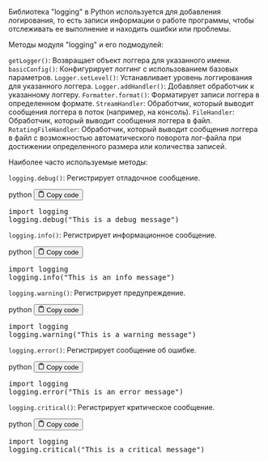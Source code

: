 <p>Библиотека "logging" в Python используется для добавления логирования,
то есть записи информации о работе программы, чтобы отслеживать ее выполнение и находить ошибки или проблемы.</p>
<p>Методы модуля "logging" и его подмодулей:</p>
<p><code>getLogger()</code>: Возвращает объект логгера для указанного имени.
<code>basicConfig()</code>: Конфигурирует логгинг с использованием базовых параметров.
<code>Logger.setLevel()</code>: Устанавливает уровень логгирования для указанного логгера.
<code>Logger.addHandler()</code>: Добавляет обработчик к указанному логгеру.
<code>Formatter.format()</code>: Форматирует записи логгера в определенном формате.
<code>StreamHandler</code>: Обработчик, который выводит сообщения логгера в поток (например, на консоль).
<code>FileHandler</code>: Обработчик, который выводит сообщения логгера в файл.
<code>RotatingFileHandler</code>: Обработчик, который выводит сообщения логгера в файл с возможностью
автоматического поворота лог-файла при достижении определенного размера или количества записей.</p>
<p>Наиболее часто используемые методы:</p>
<p><code>logging.debug()</code>: Регистрирует отладочное сообщение.</p>
<div class="code-element">
<div class="lang-line">
  <text>python</text>
  <button class="copy-button"
          id="code673d2f835f69e4e27a003eaa22bfd2ccb"
          onclick="copyCode(code673d2f835f69e4e27a003eaa22bfd2cc, code673d2f835f69e4e27a003eaa22bfd2ccb)">
    <svg stroke="currentColor"
         fill="none"
         stroke-width="2"
         viewBox="0 0 24 24"
         stroke-linecap="round"
         stroke-linejoin="round"
         class="h-4 w-4"
         height="1em"
         width="1em"
         xmlns="http://www.w3.org/2000/svg">
      <path d="M16 4h2a2 2 0 0 1 2 2v14a2 2 0 0 1-2 2H6a2 2 0 0 1-2-2V6a2 2 0 0 1 2-2h2"></path>
      <rect x="8" y="2" width="8" height="4" rx="1" ry="1"></rect>
    </svg>
    <text>Copy code</text>
  </button>

</div>
<div class="code" id="code673d2f835f69e4e27a003eaa22bfd2cc"><div class="highlight"><pre><span></span><span class="kn">import</span> <span class="nn">logging</span>
<span class="n">logging</span><span class="o">.</span><span class="n">debug</span><span class="p">(</span><span class="s2">&quot;This is a debug message&quot;</span><span class="p">)</span>
</pre></div></div>
</div>

<p><code>logging.info()</code>: Регистрирует информационное сообщение.</p>
<div class="code-element">
<div class="lang-line">
  <text>python</text>
  <button class="copy-button"
          id="code57ba9d6b5e35848aeca1e1cc3be650b4b"
          onclick="copyCode(code57ba9d6b5e35848aeca1e1cc3be650b4, code57ba9d6b5e35848aeca1e1cc3be650b4b)">
    <svg stroke="currentColor"
         fill="none"
         stroke-width="2"
         viewBox="0 0 24 24"
         stroke-linecap="round"
         stroke-linejoin="round"
         class="h-4 w-4"
         height="1em"
         width="1em"
         xmlns="http://www.w3.org/2000/svg">
      <path d="M16 4h2a2 2 0 0 1 2 2v14a2 2 0 0 1-2 2H6a2 2 0 0 1-2-2V6a2 2 0 0 1 2-2h2"></path>
      <rect x="8" y="2" width="8" height="4" rx="1" ry="1"></rect>
    </svg>
    <text>Copy code</text>
  </button>

</div>
<div class="code" id="code57ba9d6b5e35848aeca1e1cc3be650b4"><div class="highlight"><pre><span></span><span class="kn">import</span> <span class="nn">logging</span>
<span class="n">logging</span><span class="o">.</span><span class="n">info</span><span class="p">(</span><span class="s2">&quot;This is an info message&quot;</span><span class="p">)</span>
</pre></div></div>
</div>

<p><code>logging.warning()</code>: Регистрирует предупреждение.</p>
<div class="code-element">
<div class="lang-line">
  <text>python</text>
  <button class="copy-button"
          id="code7f4c6ef88ae211210705cd65ef974f8cb"
          onclick="copyCode(code7f4c6ef88ae211210705cd65ef974f8c, code7f4c6ef88ae211210705cd65ef974f8cb)">
    <svg stroke="currentColor"
         fill="none"
         stroke-width="2"
         viewBox="0 0 24 24"
         stroke-linecap="round"
         stroke-linejoin="round"
         class="h-4 w-4"
         height="1em"
         width="1em"
         xmlns="http://www.w3.org/2000/svg">
      <path d="M16 4h2a2 2 0 0 1 2 2v14a2 2 0 0 1-2 2H6a2 2 0 0 1-2-2V6a2 2 0 0 1 2-2h2"></path>
      <rect x="8" y="2" width="8" height="4" rx="1" ry="1"></rect>
    </svg>
    <text>Copy code</text>
  </button>

</div>
<div class="code" id="code7f4c6ef88ae211210705cd65ef974f8c"><div class="highlight"><pre><span></span><span class="kn">import</span> <span class="nn">logging</span>
<span class="n">logging</span><span class="o">.</span><span class="n">warning</span><span class="p">(</span><span class="s2">&quot;This is a warning message&quot;</span><span class="p">)</span>
</pre></div></div>
</div>

<p><code>logging.error()</code>: Регистрирует сообщение об ошибке.</p>
<div class="code-element">
<div class="lang-line">
  <text>python</text>
  <button class="copy-button"
          id="codefed0f8a8c67ace19786eb09f7fc63ba8b"
          onclick="copyCode(codefed0f8a8c67ace19786eb09f7fc63ba8, codefed0f8a8c67ace19786eb09f7fc63ba8b)">
    <svg stroke="currentColor"
         fill="none"
         stroke-width="2"
         viewBox="0 0 24 24"
         stroke-linecap="round"
         stroke-linejoin="round"
         class="h-4 w-4"
         height="1em"
         width="1em"
         xmlns="http://www.w3.org/2000/svg">
      <path d="M16 4h2a2 2 0 0 1 2 2v14a2 2 0 0 1-2 2H6a2 2 0 0 1-2-2V6a2 2 0 0 1 2-2h2"></path>
      <rect x="8" y="2" width="8" height="4" rx="1" ry="1"></rect>
    </svg>
    <text>Copy code</text>
  </button>

</div>
<div class="code" id="codefed0f8a8c67ace19786eb09f7fc63ba8"><div class="highlight"><pre><span></span><span class="kn">import</span> <span class="nn">logging</span>
<span class="n">logging</span><span class="o">.</span><span class="n">error</span><span class="p">(</span><span class="s2">&quot;This is an error message&quot;</span><span class="p">)</span>
</pre></div></div>
</div>

<p><code>logging.critical()</code>: Регистрирует критическое сообщение.</p>
<div class="code-element">
<div class="lang-line">
  <text>python</text>
  <button class="copy-button"
          id="codec420b32e103d35fa2eda98ef4bb23be6b"
          onclick="copyCode(codec420b32e103d35fa2eda98ef4bb23be6, codec420b32e103d35fa2eda98ef4bb23be6b)">
    <svg stroke="currentColor"
         fill="none"
         stroke-width="2"
         viewBox="0 0 24 24"
         stroke-linecap="round"
         stroke-linejoin="round"
         class="h-4 w-4"
         height="1em"
         width="1em"
         xmlns="http://www.w3.org/2000/svg">
      <path d="M16 4h2a2 2 0 0 1 2 2v14a2 2 0 0 1-2 2H6a2 2 0 0 1-2-2V6a2 2 0 0 1 2-2h2"></path>
      <rect x="8" y="2" width="8" height="4" rx="1" ry="1"></rect>
    </svg>
    <text>Copy code</text>
  </button>

</div>
<div class="code" id="codec420b32e103d35fa2eda98ef4bb23be6"><div class="highlight"><pre><span></span><span class="kn">import</span> <span class="nn">logging</span>
<span class="n">logging</span><span class="o">.</span><span class="n">critical</span><span class="p">(</span><span class="s2">&quot;This is a critical message&quot;</span><span class="p">)</span>
</pre></div></div>
</div>